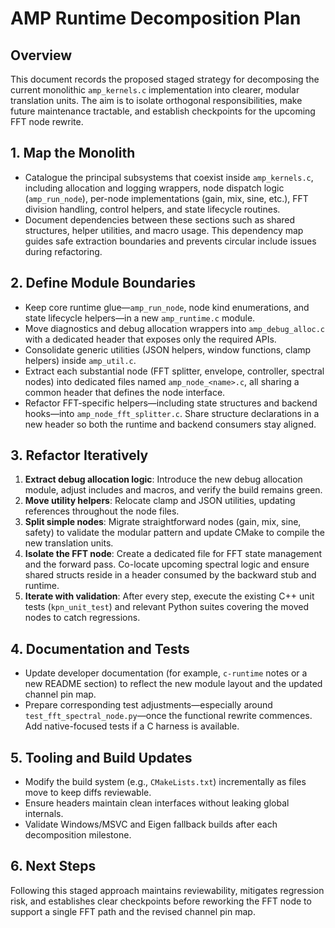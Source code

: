 # AMP Runtime Decomposition Plan

## Overview
This document records the proposed staged strategy for decomposing the current monolithic `amp_kernels.c` implementation into clearer, modular translation units. The aim is to isolate orthogonal responsibilities, make future maintenance tractable, and establish checkpoints for the upcoming FFT node rewrite.

## 1. Map the Monolith
- Catalogue the principal subsystems that coexist inside `amp_kernels.c`, including allocation and logging wrappers, node dispatch logic (`amp_run_node`), per-node implementations (gain, mix, sine, etc.), FFT division handling, control helpers, and state lifecycle routines.
- Document dependencies between these sections such as shared structures, helper utilities, and macro usage. This dependency map guides safe extraction boundaries and prevents circular include issues during refactoring.

## 2. Define Module Boundaries
- Keep core runtime glue—`amp_run_node`, node kind enumerations, and state lifecycle helpers—in a new `amp_runtime.c` module.
- Move diagnostics and debug allocation wrappers into `amp_debug_alloc.c` with a dedicated header that exposes only the required APIs.
- Consolidate generic utilities (JSON helpers, window functions, clamp helpers) inside `amp_util.c`.
- Extract each substantial node (FFT splitter, envelope, controller, spectral nodes) into dedicated files named `amp_node_<name>.c`, all sharing a common header that defines the node interface.
- Refactor FFT-specific helpers—including state structures and backend hooks—into `amp_node_fft_splitter.c`. Share structure declarations in a new header so both the runtime and backend consumers stay aligned.

## 3. Refactor Iteratively
1. **Extract debug allocation logic**: Introduce the new debug allocation module, adjust includes and macros, and verify the build remains green.
2. **Move utility helpers**: Relocate clamp and JSON utilities, updating references throughout the node files.
3. **Split simple nodes**: Migrate straightforward nodes (gain, mix, sine, safety) to validate the modular pattern and update CMake to compile the new translation units.
4. **Isolate the FFT node**: Create a dedicated file for FFT state management and the forward pass. Co-locate upcoming spectral logic and ensure shared structs reside in a header consumed by the backward stub and runtime.
5. **Iterate with validation**: After every step, execute the existing C++ unit tests (`kpn_unit_test`) and relevant Python suites covering the moved nodes to catch regressions.

## 4. Documentation and Tests
- Update developer documentation (for example, `c-runtime` notes or a new README section) to reflect the new module layout and the updated channel pin map.
- Prepare corresponding test adjustments—especially around `test_fft_spectral_node.py`—once the functional rewrite commences. Add native-focused tests if a C harness is available.

## 5. Tooling and Build Updates
- Modify the build system (e.g., `CMakeLists.txt`) incrementally as files move to keep diffs reviewable.
- Ensure headers maintain clean interfaces without leaking global internals.
- Validate Windows/MSVC and Eigen fallback builds after each decomposition milestone.

## 6. Next Steps
Following this staged approach maintains reviewability, mitigates regression risk, and establishes clear checkpoints before reworking the FFT node to support a single FFT path and the revised channel pin map.
